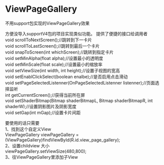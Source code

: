 # ViewPageGallery
不用support包实现的ViewPageGallery效果

方便没导入supportV4包的项目实现类似功能。
提供了便捷的接口给调用者</br>
    void scrollToNextScreen();//跳转到下一卡片</br>
    void scrollToLastScreen();//跳转到最后一个卡片</br>
    void snapToScreen(int whichScreen);//跳转到指定卡片</br>
    void setMinAlpha(float alpha);//设置最小的透明度</br>
    void setMinScale(float scale);//设置最小的缩放率</br>
    void setViewSize(int width, int height);//设置子视图的宽高</br>
    void setEnablClickSelect(boolean enalbe);//是否启用点击滑动</br>
    void setPageSelectedListenner(OnPageSelectedListenner listenner);//页面选择监听</br>
    int getCurrentScreen();//获得当前所在屏</br>
    void setShaderBitmap(Bitmap shaderBitmapL, Bitmap shaderBitmapR, int shaderW);//设置阴影图片及阴影宽度</br>
    void setGap(int mGap);//设置卡片间距</br>
    
要使用的话只需要</br>
1、找到这个自定义View</br>
  ViewPageGallery viewPageGallery = (ViewPageGallery)findViewById(R.id.view_page_gallery);</br>
2、设置childview 大小</br>
  viewPageGallery.setViewSize(480,800);</br>
3、往ViewPageGallery里添加子View</br>

